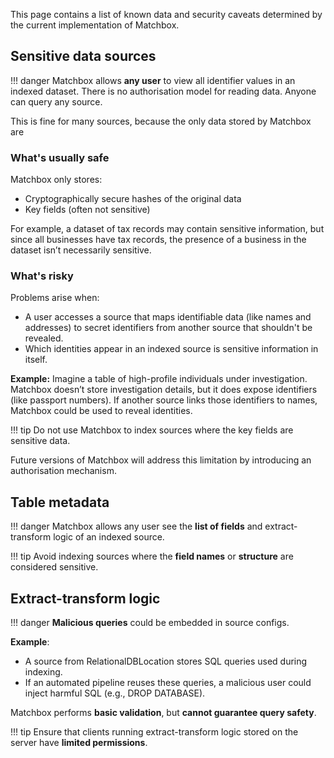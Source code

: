 This page contains a list of known data and security caveats determined by the current implementation of Matchbox.

## Sensitive data sources

!!! danger
    Matchbox allows **any user** to view all identifier values in an indexed dataset. There is no authorisation model for reading data. Anyone can query any source.

This is fine for many sources, because the only data stored by Matchbox are

### What's usually safe

Matchbox only stores:

* Cryptographically secure hashes of the original data
* Key fields (often not sensitive)

For example, a dataset of tax records may contain sensitive information, but since all businesses have tax records, the presence of a business in the dataset isn’t necessarily sensitive.

### What's risky

Problems arise when:

* A user accesses a source that maps identifiable data (like names and addresses) to secret identifiers from another source that shouldn't be revealed.
* Which identities appear in an indexed source is sensitive information in itself.

**Example:** Imagine a table of high-profile individuals under investigation. Matchbox doesn’t store investigation details, but it does expose identifiers (like passport numbers). If another source links those identifiers to names, Matchbox could be used to reveal identities.


!!! tip
    Do not use Matchbox to index sources where the key fields are sensitive data.

Future versions of Matchbox will address this limitation by introducing an authorisation mechanism.

## Table metadata

!!! danger
    Matchbox allows any user see the **list of fields** and extract-transform logic of an indexed source.

!!! tip
    Avoid indexing sources where the **field names** or **structure** are considered sensitive.

## Extract-transform logic

!!! danger
    **Malicious queries** could be embedded in source configs.

**Example**:

* A source from RelationalDBLocation stores SQL queries used during indexing.
* If an automated pipeline reuses these queries, a malicious user could inject harmful SQL (e.g., DROP DATABASE).

Matchbox performs **basic validation**, but **cannot guarantee query safety**.



!!! tip
    Ensure that clients running extract-transform logic stored on the server have **limited permissions**.

